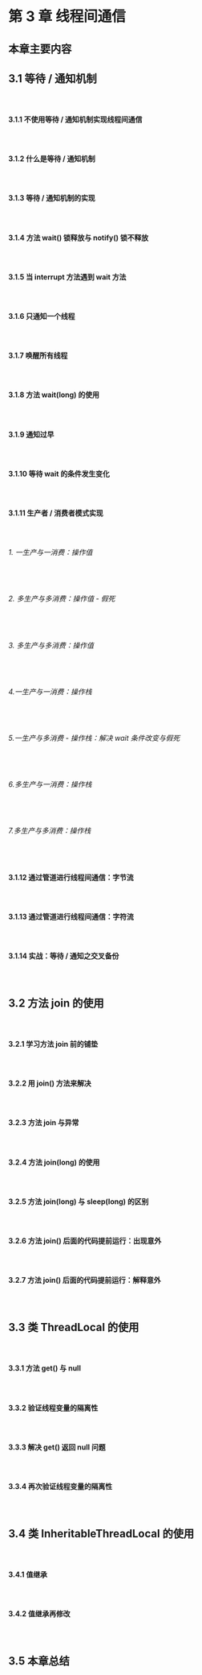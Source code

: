 # 第 3 章 线程间通信

## 本章主要内容
	

## 3.1 等待 / 通知机制
　　

#### 3.1.1 不使用等待 / 通知机制实现线程间通信
　　

#### 3.1.2 什么是等待 / 通知机制
　　

#### 3.1.3 等待 / 通知机制的实现
　　


#### 3.1.4 方法 wait() 锁释放与 notify() 锁不释放
　　

#### 3.1.5 当 interrupt 方法遇到 wait 方法
　　

#### 3.1.6 只通知一个线程
　　

#### 3.1.7 唤醒所有线程
　　

#### 3.1.8 方法 wait(long) 的使用
　　

#### 3.1.9 通知过早
　　


#### 3.1.10 等待 wait 的条件发生变化
　　

#### 3.1.11 生产者 / 消费者模式实现
　　

###### 1. 一生产与一消费：操作值
　　

###### 2. 多生产与多消费：操作值 - 假死
　　

###### 3. 多生产与多消费：操作值
　　

###### 4.一生产与一消费：操作栈
　　


###### 5.一生产与多消费 - 操作栈：解决 wait 条件改变与假死
　　


###### 6.多生产与一消费：操作栈
　　


###### 7.多生产与多消费：操作栈
　　


#### 3.1.12 通过管道进行线程间通信：字节流
　　


#### 3.1.13 通过管道进行线程间通信：字符流
　　


#### 3.1.14 实战：等待 / 通知之交叉备份
　　


## 3.2 方法 join 的使用
　　

#### 3.2.1 学习方法 join 前的铺垫
　　

#### 3.2.2 用 join() 方法来解决
　　

#### 3.2.3 方法 join 与异常
　　

#### 3.2.4 方法 join(long) 的使用
　　

#### 3.2.5 方法 join(long) 与 sleep(long) 的区别
　　

#### 3.2.6 方法 join() 后面的代码提前运行：出现意外
　　

#### 3.2.7 方法 join() 后面的代码提前运行：解释意外
　　


## 3.3 类 ThreadLocal 的使用
　　

#### 3.3.1 方法 get() 与 null
　　

#### 3.3.2 验证线程变量的隔离性
　　

#### 3.3.3 解决 get() 返回 null 问题
　　

#### 3.3.4 再次验证线程变量的隔离性
　　

## 3.4 类 InheritableThreadLocal 的使用
　　

#### 3.4.1 值继承
　　

#### 3.4.2 值继承再修改
　　

## 3.5 本章总结
　　


